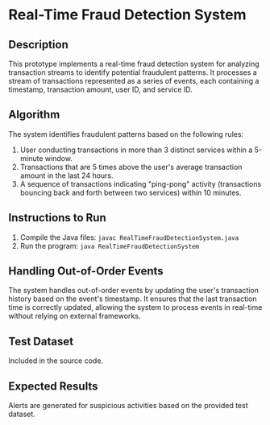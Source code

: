 # Real-Time Fraud Detection System

## Description
This prototype implements a real-time fraud detection system for analyzing transaction streams to identify potential fraudulent patterns. It processes a stream of transactions represented as a series of events, each containing a timestamp, transaction amount, user ID, and service ID. 

## Algorithm
The system identifies fraudulent patterns based on the following rules:
1. User conducting transactions in more than 3 distinct services within a 5-minute window.
2. Transactions that are 5 times above the user's average transaction amount in the last 24 hours.
3. A sequence of transactions indicating "ping-pong" activity (transactions bouncing back and forth between two services) within 10 minutes.

## Instructions to Run
1. Compile the Java files: `javac RealTimeFraudDetectionSystem.java`
2. Run the program: `java RealTimeFraudDetectionSystem`

## Handling Out-of-Order Events
The system handles out-of-order events by updating the user's transaction history based on the event's timestamp. It ensures that the last transaction time is correctly updated, allowing the system to process events in real-time without relying on external frameworks.

## Test Dataset
Included in the source code.

## Expected Results
Alerts are generated for suspicious activities based on the provided test dataset.

